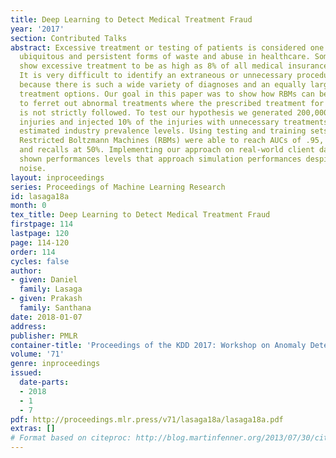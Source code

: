 ```yaml
---
title: Deep Learning to Detect Medical Treatment Fraud
year: '2017'
section: Contributed Talks
abstract: Excessive treatment or testing of patients is considered one of the most
  ubiquitous and persistent forms of waste and abuse in healthcare. Some estimates
  show excessive treatment to be as high as 8% of all medical insurance provider expenditures.
  It is very difficult to identify an extraneous or unnecessary procedure or drug
  because there is such a wide variety of diagnoses and an equally large number of
  treatment options. Our goal in this paper was to show how RBMs can be utilized effectively
  to ferret out abnormal treatments where the prescribed treatment for a given diagnosis
  is not strictly followed. To test our hypothesis we generated 200,000 different
  injuries and injected 10% of the injuries with unnecessary treatments to reflect
  estimated industry prevalence levels. Using testing and training sets we found that
  Restricted Boltzmann Machines (RBMs) were able to reach AUCs of .95, lifts at 9.5
  and recalls at 50%. Implementing our approach on real-world client datasets have
  shown performances levels that approach simulation performances despite additional
  noise.
layout: inproceedings
series: Proceedings of Machine Learning Research
id: lasaga18a
month: 0
tex_title: Deep Learning to Detect Medical Treatment Fraud
firstpage: 114
lastpage: 120
page: 114-120
order: 114
cycles: false
author:
- given: Daniel
  family: Lasaga
- given: Prakash
  family: Santhana
date: 2018-01-07
address: 
publisher: PMLR
container-title: 'Proceedings of the KDD 2017: Workshop on Anomaly Detection in Finance'
volume: '71'
genre: inproceedings
issued:
  date-parts:
  - 2018
  - 1
  - 7
pdf: http://proceedings.mlr.press/v71/lasaga18a/lasaga18a.pdf
extras: []
# Format based on citeproc: http://blog.martinfenner.org/2013/07/30/citeproc-yaml-for-bibliographies/
---
```

